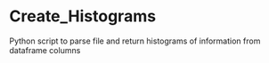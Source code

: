 # Create_Histograms
Python script to parse file and return histograms of information from dataframe columns
